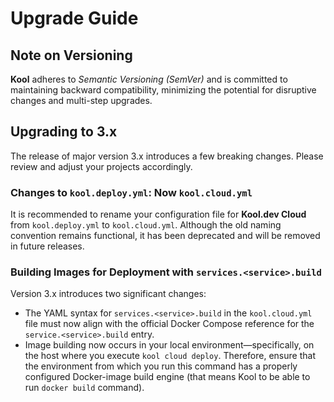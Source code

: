 # Upgrade Guide

## Note on Versioning

**Kool** adheres to *Semantic Versioning (SemVer)* and is committed to maintaining backward compatibility, minimizing the potential for disruptive changes and multi-step upgrades.

## Upgrading to 3.x

The release of major version 3.x introduces a few breaking changes. Please review and adjust your projects accordingly.

### Changes to `kool.deploy.yml`: Now `kool.cloud.yml`

It is recommended to rename your configuration file for **Kool.dev Cloud** from `kool.deploy.yml` to `kool.cloud.yml`. Although the old naming convention remains functional, it has been deprecated and will be removed in future releases.

### Building Images for Deployment with `services.<service>.build`

Version 3.x introduces two significant changes:

- The YAML syntax for `services.<service>.build` in the `kool.cloud.yml` file must now align with the official Docker Compose reference for the `service.<service>.build` entry.
- Image building now occurs in your local environment—specifically, on the host where you execute `kool cloud deploy`. Therefore, ensure that the environment from which you run this command has a properly configured Docker-image build engine (that means Kool to be able to run `docker build` command).
